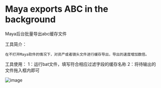 # Maya exports ABC in the background

Maya后台批量导出abc缓存文件

工具简介：

    在不打开Maya软件的情况下，对资产或者镜头文件进行缓存导出，导出的速度增加数倍。

工具使用：
    1：运行bat文件，填写符合相应过滤字段的缓存名称
    2：将待输出的文件拖入框内即可

![image](https://github.com/WangTianX/MayabatchExportAbc/blob/master/image/MayaExport.png)